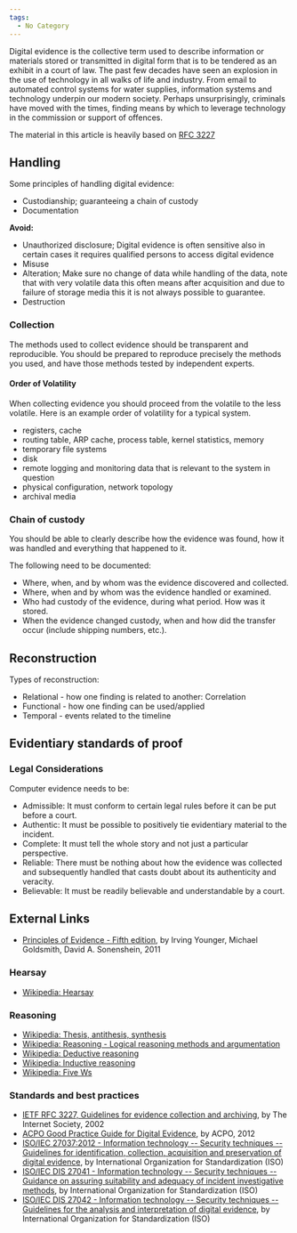 ```yaml
---
tags:
  - No Category
---
```

Digital evidence is the collective term used to describe information or
materials stored or transmitted in digital form that is to be tendered
as an exhibit in a court of law. The past few decades have seen an
explosion in the use of technology in all walks of life and industry.
From email to automated control systems for water supplies, information
systems and technology underpin our modern society. Perhaps
unsurprisingly, criminals have moved with the times, finding means by
which to leverage technology in the commission or support of offences.

The material in this article is heavily based on [RFC
3227](https://www.ietf.org/rfc/rfc3227.txt)

## Handling

Some principles of handling digital evidence:

- Custodianship; guaranteeing a chain of custody
- Documentation

<b>Avoid:</b>

- Unauthorized disclosure; Digital evidence is often sensitive also in
  certain cases it requires qualified persons to access digital evidence
- Misuse
- Alteration; Make sure no change of data while handling of the data,
  note that with very volatile data this often means after acquisition
  and due to failure of storage media this it is not always possible to
  guarantee.
- Destruction

### Collection

The methods used to collect evidence should be transparent and
reproducible. You should be prepared to reproduce precisely the methods
you used, and have those methods tested by independent experts.

#### Order of Volatility

When collecting evidence you should proceed from the volatile to the
less volatile. Here is an example order of volatility for a typical
system.

- registers, cache
- routing table, ARP cache, process table, kernel statistics, memory
- temporary file systems
- disk
- remote logging and monitoring data that is relevant to the system in
  question
- physical configuration, network topology
- archival media

### Chain of custody

You should be able to clearly describe how the evidence was found, how
it was handled and everything that happened to it.

The following need to be documented:

- Where, when, and by whom was the evidence discovered and collected.
- Where, when and by whom was the evidence handled or examined.
- Who had custody of the evidence, during what period. How was it
  stored.
- When the evidence changed custody, when and how did the transfer occur
  (include shipping numbers, etc.).

## Reconstruction

Types of reconstruction:

- Relational - how one finding is related to another: Correlation
- Functional - how one finding can be used/applied
- Temporal - events related to the timeline

## Evidentiary standards of proof

### Legal Considerations

Computer evidence needs to be:

- Admissible: It must conform to certain legal rules before it can be
  put before a court.
- Authentic: It must be possible to positively tie evidentiary material
  to the incident.
- Complete: It must tell the whole story and not just a particular
  perspective.
- Reliable: There must be nothing about how the evidence was collected
  and subsequently handled that casts doubt about its authenticity and
  veracity.
- Believable: It must be readily believable and understandable by a
  court.

## External Links

- [Principles of Evidence - Fifth
  edition](http://www.lexisnexis.com/supp/lawschool/study/texts/pdf/2011RevisedTM3562.pdf),
  by Irving Younger, Michael Goldsmith, David A. Sonenshein, 2011

### Hearsay

- [Wikipedia: Hearsay](http://en.wikipedia.org/wiki/Hearsay)

### Reasoning

- [Wikipedia: Thesis, antithesis,
  synthesis](http://en.wikipedia.org/wiki/Thesis,_antithesis,_synthesis)
- [Wikipedia: Reasoning - Logical reasoning methods and
  argumentation](http://en.wikipedia.org/wiki/Reasoning#Logical_reasoning_methods_and_argumentation)
- [Wikipedia: Deductive
  reasoning](http://en.wikipedia.org/wiki/Deductive_reasoning)
- [Wikipedia: Inductive
  reasoning](http://en.wikipedia.org/wiki/Inductive_reasoning)
- [Wikipedia: Five Ws](http://en.wikipedia.org/wiki/Five_Ws)

### Standards and best practices

- [IETF RFC 3227, Guidelines for evidence collection and
  archiving](https://www.ietf.org/rfc/rfc3227.txt), by The Internet
  Society, 2002
- [ACPO Good Practice Guide for Digital
  Evidence](http://www.acpo.police.uk/documents/crime/2011/201110-cba-digital-evidence-v5.pdf),
  by ACPO, 2012
- [ISO/IEC 27037:2012 - Information technology -- Security techniques --
  Guidelines for identification, collection, acquisition and
  preservation of digital
  evidence](http://www.iso.org/iso/catalogue_detail?csnumber=44381), by
  International Organization for Standardization (ISO)
- [ISO/IEC DIS 27041 - Information technology -- Security techniques --
  Guidance on assuring suitability and adequacy of incident
  investigative
  methods](http://www.iso.org/iso/home/store/catalogue_tc/catalogue_detail.htm?csnumber=44405),
  by International Organization for Standardization (ISO)
- [ISO/IEC DIS 27042 - Information technology -- Security techniques --
  Guidelines for the analysis and interpretation of digital
  evidence](http://www.iso.org/iso/home/store/catalogue_tc/catalogue_detail.htm?csnumber=44406),
  by International Organization for Standardization (ISO)